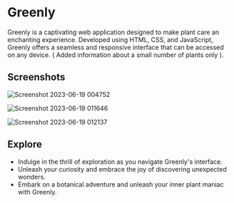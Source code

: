 
# Greenly

Greenly is a captivating web application designed to make plant care an enchanting experience. Developed using HTML, CSS, and JavaScript, Greenly offers a seamless and responsive interface that can be accessed on any device. ( Added information about a small number of plants only ).  



## Screenshots



![Screenshot 2023-06-19 004752](https://github.com/nikhilpnath/greenly/assets/136011015/2902c25e-8ad2-4bab-a58a-a228b5a65c37)


![Screenshot 2023-06-19 011646](https://github.com/nikhilpnath/greenly/assets/136011015/d33fe763-60bf-4ac1-82f5-10607b28669c)


![Screenshot 2023-06-19 012137](https://github.com/nikhilpnath/greenly/assets/136011015/3cc64a0f-0d49-4078-bd52-1657b6cc1b8e)

## Explore

- Indulge in the thrill of exploration as you navigate Greenly's interface.
- Unleash your curiosity and embrace the joy of discovering unexpected wonders.
- Embark on a botanical adventure and unleash your inner plant maniac with Greenly.
